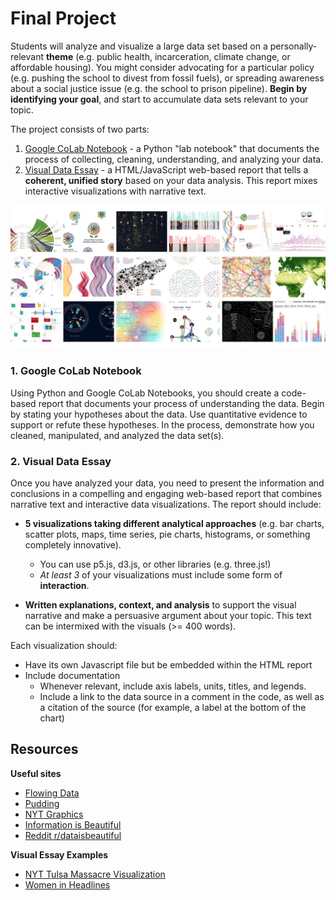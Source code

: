 # Final Project

Students will analyze and visualize a large data set based on a personally-relevant **theme** (e.g. public health, incarceration, climate change, or affordable housing). You might consider advocating for a particular policy (e.g. pushing the school to divest from fossil fuels), or spreading awareness about a social justice issue (e.g. the school to prison pipeline). **Begin by identifying your goal**, and start to accumulate data sets relevant to your topic.  

The project consists of two parts:

1. [Google CoLab Notebook](#1-google-colab-notebook) - a Python "lab notebook" that documents the process of collecting, cleaning, understanding, and analyzing your data. 
2. [Visual Data Essay](#2-visual-data-essay) - a HTML/JavaScript web-based report that tells a **coherent, unified story** based on your data analysis. This report mixes interactive visualizations with narrative text.

![data viz](assets/data.jpeg)
### 1. Google CoLab Notebook
Using Python and Google CoLab Notebooks, you should create a code-based report that documents your process of understanding the data. Begin by stating your hypotheses about the data. Use quantitative evidence to support or refute these hypotheses. In the process, demonstrate how you cleaned, manipulated, and analyzed the data set(s). 

### 2. Visual Data Essay
Once you have analyzed your data, you need to present the information and conclusions in a compelling and engaging web-based report that combines narrative text and interactive data visualizations. The report should include:

* **5 visualizations taking different analytical approaches** (e.g. bar charts, scatter plots, maps, time series, pie charts, histograms, or something completely innovative). 
  * You can use p5.js, d3.js, or other libraries (e.g. three.js!)
  * *At least 3* of your visualizations must include some form of **interaction**. 
  
* **Written explanations, context, and analysis** to support the visual narrative and make a persuasive argument about your topic. This text can be intermixed with the visuals (>= 400 words).

Each visualization should: 

* Have its own Javascript file but be embedded within the HTML report
* Include documentation
  * Whenever relevant, include axis labels, units, titles, and legends.
  * Include a link to the data source in a comment in the code, as well as a citation of the source (for example, a label at the bottom of the chart)


## Resources

**Useful sites** 

* [Flowing Data](https://flowingdata.com/)
* [Pudding](https://pudding.cool/)
* [NYT Graphics](https://www.nytimes.com/spotlight/graphics)
* [Information is Beautiful](https://informationisbeautiful.net/)
* [Reddit r/dataisbeautiful](https://www.reddit.com/r/dataisbeautiful/)

**Visual Essay Examples**

* [NYT Tulsa Massacre Visualization](https://www.nytimes.com/interactive/2021/05/24/us/tulsa-race-massacre.html)
* [Women in Headlines](https://pudding.cool/2022/02/women-in-headlines/)